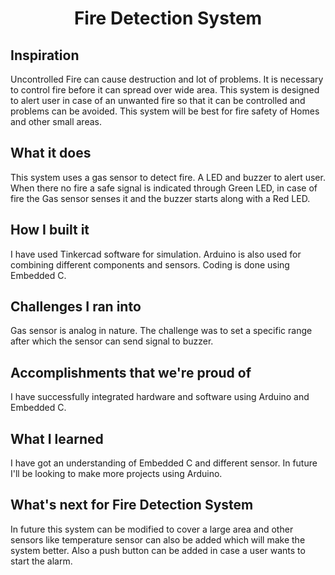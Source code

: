 <h1 style="text-align: center">  Fire Detection System </h1>

## Inspiration

Uncontrolled Fire can cause destruction and lot of problems. It is necessary to control fire before it can spread over wide area. This system is designed to alert user in case of an unwanted fire so that it can be controlled and problems can be avoided. This system will be best for fire safety of Homes and other small areas.

## What it does

This system uses a gas sensor to detect fire. A LED and buzzer to alert user. When there no fire a safe signal is indicated through Green LED, in case of fire the Gas sensor senses it and the buzzer starts along with a Red LED.

## How I built it

I have used Tinkercad software for simulation. Arduino is also used for combining different components and sensors. Coding is done using Embedded C.

## Challenges I ran into

Gas sensor is analog in nature. The challenge was to set a specific range after which the sensor can send signal to buzzer.

## Accomplishments that we're proud of

I have successfully integrated hardware and software using Arduino and Embedded C.

## What I learned

I have got an understanding of Embedded C and different sensor. In future I'll be looking to make more projects using Arduino.

## What's next for Fire Detection System

In future this system can be modified to cover a large area and other sensors like temperature sensor can also be added which will make the system better. Also a push button can be added in case a user wants to start the alarm.

